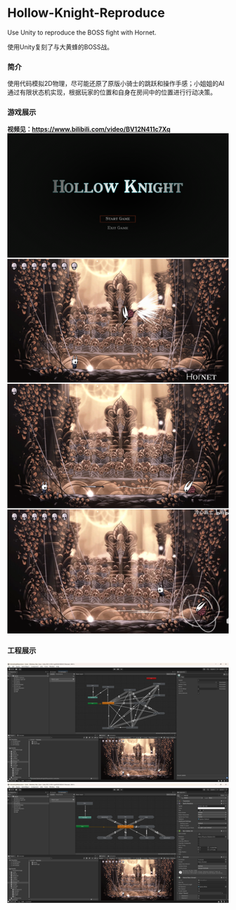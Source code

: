 # Hollow-Knight-Reproduce
Use Unity to reproduce the BOSS fight with Hornet.

使用Unity复刻了与大黄蜂的BOSS战。
### 简介
使用代码模拟2D物理，尽可能还原了原版小骑士的跳跃和操作手感；小姐姐的AI通过有限状态机实现，根据玩家的位置和自身在房间中的位置进行行动决策。
### 游戏展示
**视频见：https://www.bilibili.com/video/BV12N411c7Xq**
![开始界面](doc/images/start.png)
![战斗界面1](doc/images/game_01.png)
![战斗界面2](doc/images/game_02.png)
![战斗界面3](doc/images/game_03.png)
### 工程展示
![主角动画状态机](doc/images/project_01.png)
![小姐姐动画状态机](doc/images/project_02.png)
